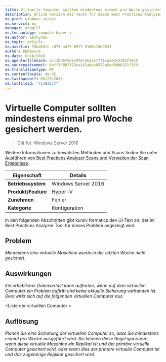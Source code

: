```yaml
---
title: Virtuelle Computer sollten mindestens einmal pro Woche gesichert werden.
description: Online Version des Texts für diese Best Practices Analyzer Regel.
ms.prod: windows-server
ms.service: na
manager: dongill
ms.technology: compute-hyper-v
ms.author: kathydav
ms.topic: article
ms.assetid: 7dbd3dfc-c873-4a77-89f7-3166e18d9531
author: KBDAzure
ms.date: 8/16/2016
ms.openlocfilehash: ec11b067de2c9f8cbb3a17731caa0dc526bf54a0
ms.sourcegitcommit: 6aff3d88ff22ea141a6ea6572a5ad8dd6321f199
ms.translationtype: MT
ms.contentlocale: de-DE
ms.lasthandoff: 09/27/2019
ms.locfileid: "71393237"
---
```

# <a name="virtual-machines-should-be-backed-up-at-least-once-every-week"></a>Virtuelle Computer sollten mindestens einmal pro Woche gesichert werden.

>Gilt für: Windows Server 2016

Weitere Informationen zu bewährten Methoden und Scans finden Sie unter [Ausführen von Best Practices Analyzer Scans und Verwalten der Scan Ergebnisse](https://go.microsoft.com/fwlink/p/?LinkID=223177).  
  
|Eigenschaft|Details|  
|-|-|  
|**Betriebssystem**|Windows Server 2016|  
|**Produkt/Feature**|Hyper-V|  
|**Zunehmen**|Fehler|  
|**Kategorie**|Konfiguration|  
  
In den folgenden Abschnitten gibt kursiv formatics den UI-Text an, der im Best Practices Analyzer Tool für dieses Problem angezeigt wird.  
  
## <a name="issue"></a>Problem  
*Mindestens eine virtuelle Maschine wurde in der letzten Woche nicht gesichert.*  
  
## <a name="impact"></a>Auswirkungen  
*Ein erheblicher Datenverlust kann auftreten, wenn auf dem virtuellen Computer ein Problem auftritt und keine aktuelle Sicherung vorhanden ist. Dies wirkt sich auf die folgenden virtuellen Computer aus:*  
  
\<Liste der virtuellen Computer >  
  
## <a name="resolution"></a>Auflösung  
*Planen Sie eine Sicherung der virtuellen Computer so, dass Sie mindestens einmal pro Woche ausgeführt wird. Sie können diese Regel ignorieren, wenn diese virtuelle Maschine ein Replikat ist und der primäre virtuelle Computer gesichert wird, oder wenn dies der primäre virtuelle Computer ist und das zugehörige Replikat gesichert wird.*  
  


